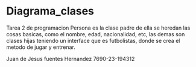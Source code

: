 # Diagrama_clases
Tarea 2 de programacion
Persona es la clase padre de ella se heredan las cosas basicas, como el nombre, edad, nacionalidad, etc, las demas son clases hijas teniendo un interface que es futbolistas, donde se crea el metodo de jugar y entrenar.

Juan de Jesus fuentes Hernandez
7690-23-194312
